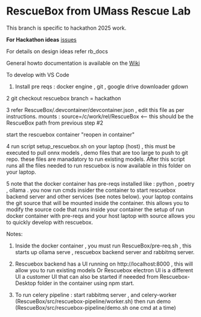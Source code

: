 # RescueBox from UMass Rescue Lab

This branch is specific to hackathon 2025 work.

**For Hackathon ideas** [issues](https://github.com/UMass-Rescue/RescueBox/issues)

For details on design ideas refer rb_docs

General howto documentation is available on the [Wiki](https://github.com/UMass-Rescue/RescueBox/wiki)

To develop with VS Code

1. Install pre reqs : docker engine , git , google drive downloader gdown

2 git checkout rescuebox branch = hackathon
  
3 refer RescueBox/.devcontainer/devcontainer.json , edit this file as per instructions.
  mounts : source=/c/work/rel/RescueBox <-- this should be the RescueBox path from previous step #2

  start the rescuebox container "reopen in container"

4 run script setup_rescuebox.sh on your laptop (host) , this must be executed to pull onnx models , demo files that are too large to push to git repo. these files are manadatory to run existing models. After this  script runs all the files 
needed to run rescuebox is now available in this folder on your laptop.

5 note that the docker container has pre-reqs installed like : python , poetry , ollama .
  you now run cmds insider the container to start rescuebox backend server and other services (see notes below).
  your laptop contains the git source that will be mounted inside the container. this allows you to modify the  source code that runs inside your container
the setup of run docker container with pre-reqs and your host laptop with source allows you to quickly develop with rescuebox.

Notes:
1. Inside the docker container , you must run RescueBox/pre-req.sh , this starts up ollama serve , rescuebox backend server and rabbitmq server. 

2. Rescuebox backend has a UI running on http://localhost:8000 , this will allow you to run existing models
 Or
 Rescuebox electron UI is a different UI a customer UI that can also be started if neeeded from Rescuebox-Desktop folder in the container using npm start.

4. To run celery pipeline : start rabbitmq server , and celery-worker (RescueBox/src/rescuebox-pipeline/worker.sh) then run demo (RescueBox/src/rescuebox-pipeline/demo.sh one cmd at a time)

